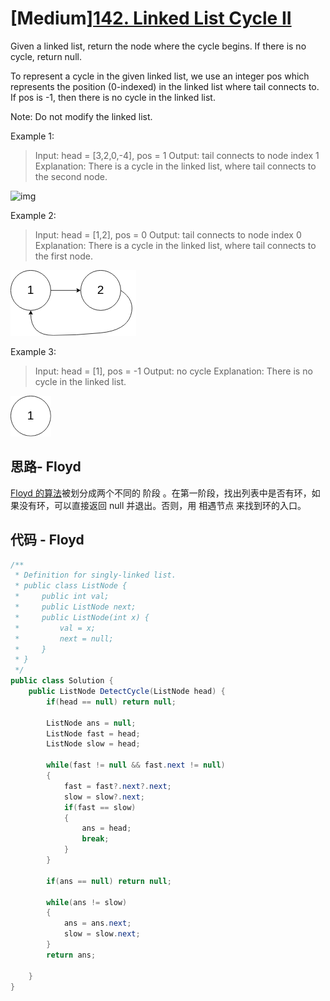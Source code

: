 # [Medium][142. Linked List Cycle II](https://leetcode.com/problems/linked-list-cycle-ii/)

Given a linked list, return the node where the cycle begins. If there is no cycle, return null.

To represent a cycle in the given linked list, we use an integer pos which represents the position (0-indexed) in the linked list where tail connects to. If pos is -1, then there is no cycle in the linked list.

Note: Do not modify the linked list.

Example 1:

> Input: head = [3,2,0,-4], pos = 1
> Output: tail connects to node index 1
> Explanation: There is a cycle in the linked list, where tail connects to the second node.

![img](circularlinkedlist.png)

Example 2:

> Input: head = [1,2], pos = 0
> Output: tail connects to node index 0
> Explanation: There is a cycle in the linked list, where tail connects to the first node.

![img](image/circularlinkedlist_test2.png)

Example 3:

> Input: head = [1], pos = -1
> Output: no cycle
> Explanation: There is no cycle in the linked list.

![img](image/circularlinkedlist_test3.png)

## 思路- Floyd

[Floyd 的算法](https://leetcode-cn.com/problems/linked-list-cycle-ii/solution/huan-xing-lian-biao-ii-by-leetcode/)被划分成两个不同的 阶段 。在第一阶段，找出列表中是否有环，如果没有环，可以直接返回 null 并退出。否则，用 相遇节点 来找到环的入口。

## 代码 - Floyd

```csharp
/**
 * Definition for singly-linked list.
 * public class ListNode {
 *     public int val;
 *     public ListNode next;
 *     public ListNode(int x) {
 *         val = x;
 *         next = null;
 *     }
 * }
 */
public class Solution {
    public ListNode DetectCycle(ListNode head) {
        if(head == null) return null;

        ListNode ans = null;
        ListNode fast = head;
        ListNode slow = head;

        while(fast != null && fast.next != null)
        {
            fast = fast?.next?.next;
            slow = slow?.next;
            if(fast == slow)
            {
                ans = head;
                break;
            }
        }

        if(ans == null) return null;

        while(ans != slow)
        {
            ans = ans.next;
            slow = slow.next;
        }
        return ans;

    }
}
```
